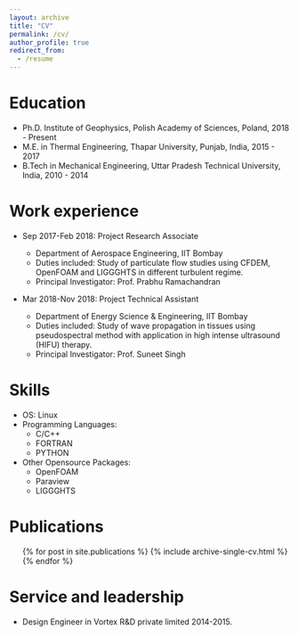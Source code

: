 ```yaml
---
layout: archive
title: "CV"
permalink: /cv/
author_profile: true
redirect_from:
  - /resume
---
```


Education
======
* Ph.D. Institute of Geophysics, Polish Academy of Sciences, Poland, 2018 - Present
* M.E. in Thermal Engineering, Thapar University, Punjab, India, 2015 - 2017
* B.Tech in Mechanical Engineering, Uttar Pradesh Technical University, India, 2010 - 2014

Work experience
======
* Sep 2017-Feb 2018: Project Research Associate
  * Department of Aerospace Engineering, IIT Bombay
  * Duties included: Study of particulate flow studies using CFDEM, OpenFOAM and LIGGGHTS in different turbulent regime.
  * Principal Investigator: Prof. Prabhu Ramachandran

* Mar 2018-Nov 2018: Project Technical Assistant
  * Department of Energy Science & Engineering, IIT Bombay
  * Duties included: Study of wave propagation in tissues using pseudospectral method with application in high intense ultrasound (HIFU) therapy.
  * Principal Investigator: Prof. Suneet Singh
  
Skills
======
* OS: Linux
* Programming Languages:
  * C/C++
  * FORTRAN
  * PYTHON
* Other Opensource Packages:
  * OpenFOAM
  * Paraview
  * LIGGGHTS

Publications
======
  <ul>{% for post in site.publications %}
    {% include archive-single-cv.html %}
  {% endfor %}</ul>
  

Service and leadership
======
* Design Engineer in Vortex R&D private limited 2014-2015.
